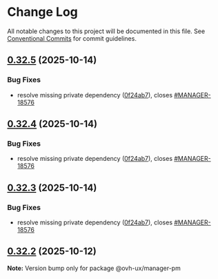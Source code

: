 # Change Log

All notable changes to this project will be documented in this file.
See [Conventional Commits](https://conventionalcommits.org) for commit guidelines.

## [0.32.5](https://github.com/ovh/manager/compare/@ovh-ux/manager-pm@0.32.4...@ovh-ux/manager-pm@0.32.5) (2025-10-14)


### Bug Fixes

* resolve missing private dependency ([0f24ab7](https://github.com/ovh/manager/commit/0f24ab7ae592baa0deda5a70b85350173ddbd38b)), closes [#MANAGER-18576](https://github.com/ovh/manager/issues/MANAGER-18576)





## [0.32.4](https://github.com/ovh/manager/compare/@ovh-ux/manager-pm@0.32.3...@ovh-ux/manager-pm@0.32.4) (2025-10-14)


### Bug Fixes

* resolve missing private dependency ([0f24ab7](https://github.com/ovh/manager/commit/0f24ab7ae592baa0deda5a70b85350173ddbd38b)), closes [#MANAGER-18576](https://github.com/ovh/manager/issues/MANAGER-18576)





## [0.32.3](https://github.com/ovh/manager/compare/@ovh-ux/manager-pm@0.32.2...@ovh-ux/manager-pm@0.32.3) (2025-10-14)


### Bug Fixes

* resolve missing private dependency ([0f24ab7](https://github.com/ovh/manager/commit/0f24ab7ae592baa0deda5a70b85350173ddbd38b)), closes [#MANAGER-18576](https://github.com/ovh/manager/issues/MANAGER-18576)





## [0.32.2](https://github.com/ovh/manager/compare/@ovh-ux/manager-pm@0.32.1...@ovh-ux/manager-pm@0.32.2) (2025-10-12)

**Note:** Version bump only for package @ovh-ux/manager-pm

